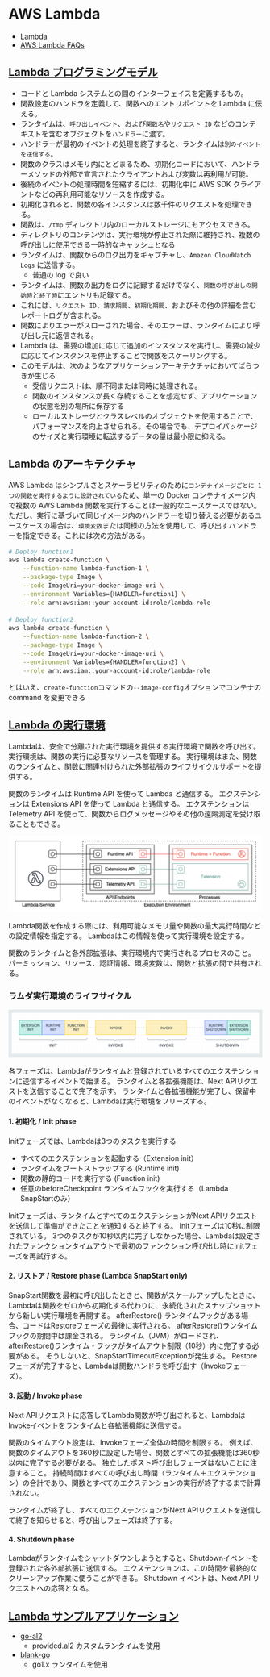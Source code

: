 # AWS Lambda

- [Lambda](https://aws.amazon.com/jp/pm/lambda/)
- [AWS Lambda FAQs](https://aws.amazon.com/lambda/faqs/)

## [Lambda プログラミングモデル](https://docs.aws.amazon.com/ja_jp/lambda/latest/dg/foundation-progmodel.html)

- コードと Lambda システムとの間のインターフェイスを定義するもの。
- 関数設定のハンドラを定義して、関数へのエントリポイントを Lambda に伝える。
- ランタイムは、`呼び出しイベント`、および`関数名`や`リクエスト ID` などのコンテキストを含むオブジェクトを`ハンドラー`に渡す。
- ハンドラーが最初のイベントの処理を終了すると、ランタイムは`別のイベントを送信する`。
- 関数のクラスはメモリ内にとどまるため、初期化コードにおいて、ハンドラーメソッドの外部で宣言されたクライアントおよび変数は再利用が可能。
- 後続のイベントの処理時間を短縮するには、初期化中に AWS SDK クライアントなどの再利用可能なリソースを作成する。
- 初期化されると、関数の各インスタンスは数千件のリクエストを処理できる。
- 関数は、`/tmp` ディレクトリ内のローカルストレージにもアクセスできる。
- ディレクトリのコンテンツは、実行環境が停止された際に維持され、複数の呼び出しに使用できる一時的なキャッシュとなる
- ランタイムは、関数からのログ出力をキャプチャし、`Amazon CloudWatch Logs` に送信する。
  - 普通の log で良い
- ランタイムは、関数の出力をログに記録するだけでなく、`関数の呼び出しの開始時`と`終了時`にエントリも記録する。
- これには、`リクエスト ID`、`請求期間`、`初期化期間`、およびその他の詳細を含むレポートログが含まれる。
- 関数によりエラーがスローされた場合、そのエラーは、ランタイムにより呼び出し元に返信される。
- Lambda は、需要の増加に応じて追加のインスタンスを実行し、需要の減少に応じてインスタンスを停止することで関数をスケーリングする。
- このモデルは、次のようなアプリケーションアーキテクチャにおいてばらつきが生じる
  - 受信リクエストは、順不同または同時に処理される。
  - 関数のインスタンスが長く存続することを想定せず、アプリケーションの状態を別の場所に保存する
  - ローカルストレージとクラスレベルのオブジェクトを使用することで、パフォーマンスを向上させられる。その場合でも、デプロイパッケージのサイズと実行環境に転送するデータの量は最小限に抑える。

## Lambda のアーキテクチャ

AWS Lambda はシンプルさとスケーラビリティのために`コンテナイメージごとに 1 つの関数を実行するように設計されている`ため、単一の Docker コンテナイメージ内で複数の AWS Lambda 関数を実行することは一般的なユースケースではない。ただし、実行に基づいて同じイメージ内のハンドラーを切り替える必要があるユースケースの場合は、`環境変数`または同様の方法を使用して、呼び出すハンドラーを指定できる。これには次の方法がある。

```sh
# Deploy function1
aws lambda create-function \
    --function-name lambda-function-1 \
    --package-type Image \
    --code ImageUri=your-docker-image-uri \
    --environment Variables={HANDLER=function1} \
    --role arn:aws:iam::your-account-id:role/lambda-role

# Deploy function2
aws lambda create-function \
    --function-name lambda-function-2 \
    --package-type Image \
    --code ImageUri=your-docker-image-uri \
    --environment Variables={HANDLER=function2} \
    --role arn:aws:iam::your-account-id:role/lambda-role
```

とはいえ、`create-function`コマンドの`--image-config`オプションでコンテナの command を変更できる

## [Lambda の実行環境](https://docs.aws.amazon.com/lambda/latest/dg/lambda-runtime-environment.html)

Lambdaは、安全で分離された実行環境を提供する実行環境で関数を呼び出す。 実行環境は、関数の実行に必要なリソースを管理する。 実行環境はまた、関数のランタイムと、関数に関連付けられた外部拡張のライフサイクルサポートを提供する。

関数のランタイムは Runtime API を使って Lambda と通信する。 エクステンションは Extensions API を使って Lambda と通信する。 エクステンションは Telemetry API を使って、関数からログメッセージやその他の遠隔測定を受け取ることもできる。

![lambda api concept](https://github.com/hiromaily/documents/raw/main/images/lambda-telemetry-api-concept.png "lambda api concept")

Lambda関数を作成する際には、利用可能なメモリ量や関数の最大実行時間などの設定情報を指定する。 Lambdaはこの情報を使って実行環境を設定する。

関数のランタイムと各外部拡張は、実行環境内で実行されるプロセスのこと。 パーミッション、リソース、認証情報、環境変数は、関数と拡張の間で共有される。

### ラムダ実行環境のライフサイクル

![lambda execution environment lifecycle](https://github.com/hiromaily/documents/raw/main/images/lambda-execution-env-lifecycle.png "lambda execution environment lifecycle")

各フェーズは、Lambdaがランタイムと登録されているすべてのエクステンションに送信するイベントで始まる。 ランタイムと各拡張機能は、Next APIリクエストを送信することで完了を示す。 ランタイムと各拡張機能が完了し、保留中のイベントがなくなると、Lambdaは実行環境をフリーズする。

#### 1. 初期化 / Init phase

Initフェーズでは、Lambdaは3つのタスクを実行する

- すべてのエクステンションを起動する（Extension init）
- ランタイムをブートストラップする (Runtime init)
- 関数の静的コードを実行する (Function init)
- 任意のbeforeCheckpoint ランタイムフックを実行する（Lambda SnapStartのみ）

Initフェーズは、ランタイムとすべてのエクステンションがNext APIリクエストを送信して準備ができたことを通知すると終了する。 Initフェーズは10秒に制限されている。 3つのタスクが10秒以内に完了しなかった場合、Lambdaは設定されたファンクションタイムアウトで最初のファンクション呼び出し時にInitフェーズを再試行する。

#### 2. リストア / Restore phase (Lambda SnapStart only)

SnapStart関数を最初に呼び出したときと、関数がスケールアップしたときに、Lambdaは関数をゼロから初期化する代わりに、永続化されたスナップショットから新しい実行環境を再開する。 afterRestore() ランタイムフックがある場合、コードはRestoreフェーズの最後に実行される。 afterRestore()ランタイムフックの期間中は課金される。 ランタイム（JVM）がロードされ、afterRestore()ランタイム・フックがタイムアウト制限（10秒）内に完了する必要がある。 そうしないと、SnapStartTimeoutExceptionが発生する。 Restoreフェーズが完了すると、Lambdaは関数ハンドラを呼び出す（Invokeフェーズ）。

#### 3. 起動 / Invoke phase

Next APIリクエストに応答してLambda関数が呼び出されると、LambdaはInvokeイベントをランタイムと各拡張機能に送信する。

関数のタイムアウト設定は、Invokeフェーズ全体の時間を制限する。 例えば、関数のタイムアウトを360秒に設定した場合、関数とすべての拡張機能は360秒以内に完了する必要がある。 独立したポスト呼び出しフェーズはないことに注意すること。 持続時間はすべての呼び出し時間（ランタイム＋エクステンション）の合計であり、関数とすべてのエクステンションの実行が終了するまで計算されない。

ランタイムが終了し、すべてのエクステンションがNext APIリクエストを送信して終了を知らせると、呼び出しフェーズは終了する。

#### 4. Shutdown phase

Lambdaがランタイムをシャットダウンしようとすると、Shutdownイベントを登録された各外部拡張に送信する。 エクステンションは、この時間を最終的なクリーンアップ作業に使うことができる。 Shutdown イベントは、Next API リクエストへの応答となる。

## [Lambda サンプルアプリケーション](https://docs.aws.amazon.com/ja_jp/lambda/latest/dg/lambda-samples.html)

- [go-al2](https://github.com/aws-samples/sessions-with-aws-sam/tree/master/go-al2)
  - provided.al2 カスタムランタイムを使用
- [blank-go](https://github.com/awsdocs/aws-lambda-developer-guide/tree/main/sample-apps/blank-go)
  - go1.x ランタイムを使用
